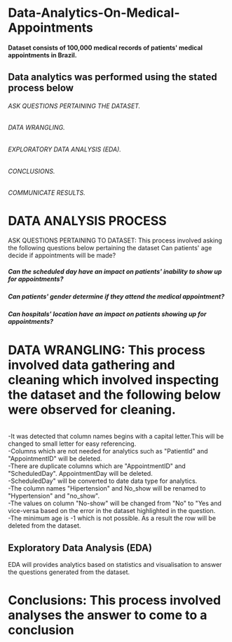 # Data-Analytics-On-Medical-Appointments
#### Dataset consists of 100,000 medical records of patients' medical appointments in Brazil. 
## Data analytics was performed using the stated process below
###### ASK QUESTIONS PERTAINING THE DATASET.
###### DATA WRANGLING.
###### EXPLORATORY DATA ANALYSIS (EDA).
###### CONCLUSIONS.
###### COMMUNICATE RESULTS.

# DATA ANALYSIS PROCESS
ASK QUESTIONS PERTAINING TO DATASET: This process involved asking the following questions below pertaining the dataset
Can patients' age decide if appointments will be made?
##### Can the scheduled day have an impact on patients' inability to show up for appointments?
##### Can patients' gender determine if they attend the medical appointment?
##### Can hospitals' location have an impact on patients showing up for appointments?
      
# DATA WRANGLING: This process involved data gathering and cleaning which involved inspecting the dataset and the following below were observed for cleaning.      
<br>-It was detected that column names begins with a capital letter.This will be changed to small letter for easy referencing.
<br>-Columns which are not needed for analytics such as "PatientId" and "AppointmentID" will be deleted.
<br>-There are duplicate columns which are "AppointmentID" and "ScheduledDay". AppointmentDay will be deleted.
<br>-ScheduledDay" will be converted to date data type for analytics.
<br>-The column names "Hipertension" and No_show will be renamed to "Hypertension" and "no_show".
<br>-The values on column "No-show" will be changed from "No" to "Yes and vice-versa based on the error in the dataset highlighted in the question.
<br>-The minimum age is -1 which is not possible. As a result the row will be deleted from the dataset.

## Exploratory Data Analysis (EDA)
EDA will provides analytics based on statistics and visualisation to answer the questions generated from the dataset.

# Conclusions: This process involved analyses the answer to come to a conclusion 
      
           
       
